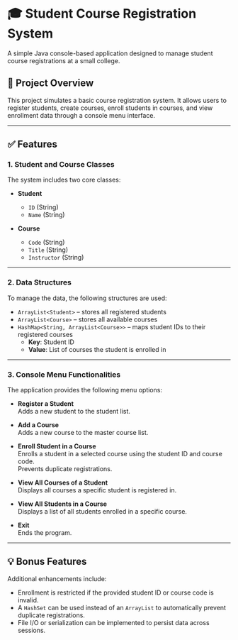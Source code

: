 # 🎓 Student Course Registration System

A simple Java console-based application designed to manage student course registrations at a small college.

## 🧠 Project Overview
This project simulates a basic course registration system. It allows users to register students, create courses, enroll students in courses, and view enrollment data through a console menu interface.

---

## ✅ Features

### 1. Student and Course Classes

The system includes two core classes:

- **Student**
    - `ID` (String)
    - `Name` (String)

- **Course**
    - `Code` (String)
    - `Title` (String)
    - `Instructor` (String)

---

### 2. Data Structures

To manage the data, the following structures are used:

- `ArrayList<Student>` – stores all registered students
- `ArrayList<Course>` – stores all available courses
- `HashMap<String, ArrayList<Course>>` – maps student IDs to their registered courses
    - **Key**: Student ID
    - **Value**: List of courses the student is enrolled in

---

### 3. Console Menu Functionalities

The application provides the following menu options:

- **Register a Student**  
  Adds a new student to the student list.

- **Add a Course**  
  Adds a new course to the master course list.

- **Enroll Student in a Course**  
  Enrolls a student in a selected course using the student ID and course code.  
  Prevents duplicate registrations.

- **View All Courses of a Student**  
  Displays all courses a specific student is registered in.

- **View All Students in a Course**  
  Displays a list of all students enrolled in a specific course.

- **Exit**  
  Ends the program.

---

## 💡 Bonus Features

Additional enhancements include:

- Enrollment is restricted if the provided student ID or course code is invalid.
- A `HashSet` can be used instead of an `ArrayList` to automatically prevent duplicate registrations.
- File I/O or serialization can be implemented to persist data across sessions.

